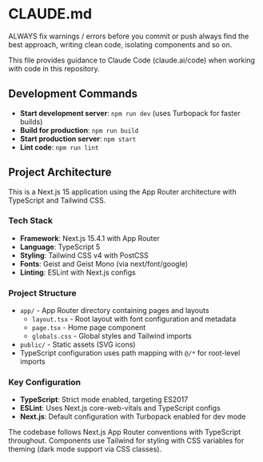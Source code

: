 # CLAUDE.md

ALWAYS fix warnings / errors before you commit or push
always find the best approach, writing clean code, isolating components and so on.

This file provides guidance to Claude Code (claude.ai/code) when working with code in this repository.

## Development Commands

- **Start development server**: `npm run dev` (uses Turbopack for faster builds)
- **Build for production**: `npm run build`
- **Start production server**: `npm start`
- **Lint code**: `npm run lint`

## Project Architecture

This is a Next.js 15 application using the App Router architecture with TypeScript and Tailwind CSS.

### Tech Stack

- **Framework**: Next.js 15.4.1 with App Router
- **Language**: TypeScript 5
- **Styling**: Tailwind CSS v4 with PostCSS
- **Fonts**: Geist and Geist Mono (via next/font/google)
- **Linting**: ESLint with Next.js configs

### Project Structure

- `app/` - App Router directory containing pages and layouts
  - `layout.tsx` - Root layout with font configuration and metadata
  - `page.tsx` - Home page component
  - `globals.css` - Global styles and Tailwind imports
- `public/` - Static assets (SVG icons)
- TypeScript configuration uses path mapping with `@/*` for root-level imports

### Key Configuration

- **TypeScript**: Strict mode enabled, targeting ES2017
- **ESLint**: Uses Next.js core-web-vitals and TypeScript configs
- **Next.js**: Default configuration with Turbopack enabled for dev mode

The codebase follows Next.js App Router conventions with TypeScript throughout. Components use Tailwind for styling with CSS variables for theming (dark mode support via CSS classes).
